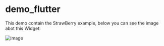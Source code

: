 # demo_flutter

This demo contain the StrawBerry example, below you can see the image abot this Widget:

![image](https://github.com/user-attachments/assets/6356da76-f55b-406e-a139-cb432f92dc53)
